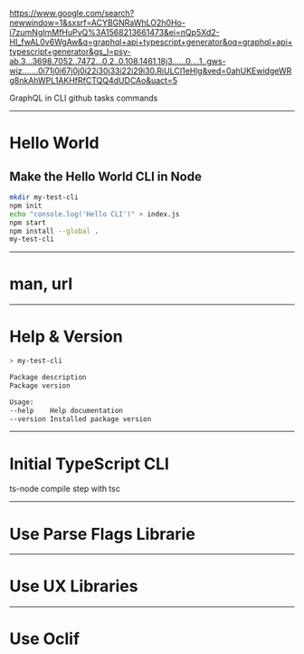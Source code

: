 https://www.google.com/search?newwindow=1&sxsrf=ACYBGNRaWhLO2h0Ho-i7zumNgImMfHuPvQ%3A1568213661473&ei=nQp5Xd2-HI_fwAL0v6WgAw&q=graphql+api+typescript+generator&oq=graphql+api+typescript+generator&gs_l=psy-ab.3...3698.7052..7472...0.2..0.108.1461.18j3......0....1..gws-wiz.......0i71j0i67j0j0i22i30j33i22i29i30.RiULCI1eHlg&ved=0ahUKEwidgeWRg8nkAhWPL1AKHfRfCTQQ4dUDCAo&uact=5

GraphQL in CLI github tasks commands

---

# Hello World

## Make the Hello World CLI in Node

```bash
mkdir my-test-cli
npm init
echo "console.log('Hello CLI')" > index.js
npm start
npm install --global .
my-test-cli
```

---

# man, url

---

# Help & Version

```bash
> my-test-cli

Package description
Package version

Usage: 
--help    Help documentation
--version Installed package version
```

---

# Initial TypeScript CLI

ts-node
compile step with tsc

---

# Use Parse Flags Librarie

---

# Use UX Libraries

---

# Use Oclif

